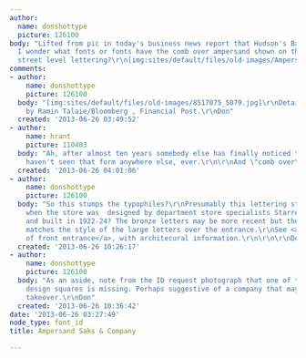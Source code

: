 ```yaml
---
author:
  name: donshottype
  picture: 126100
body: "Lifted from pic in today's business news report that Hudson's Bay may buy Saks.\r\nSo
  I wonder what fonts or fonts have the comb over ampersand shown on the Saks & Company
  street level lettering?\r\n[img:sites/default/files/old-images/AmpersandSaks&Company_5225.jpg]\r\nDon"
comments:
- author:
    name: donshottype
    picture: 126100
  body: "[img:sites/default/files/old-images/8517075_5079.jpg]\r\nDetail from photograph
    by Ramin Talaie/Bloomberg , Financial Post.\r\nDon"
  created: '2013-06-26 03:49:52'
- author:
    name: hrant
    picture: 110403
  body: "Ah, after almost ten years somebody else has finally noticed that beauty.\r\nI
    haven't seen that form anywhere else, ever.\r\n\r\nAnd \"comb over\": funny!\r\n\r\nhhp\r\n"
  created: '2013-06-26 04:01:06'
- author:
    name: donshottype
    picture: 126100
  body: "So this stumps the typophiles?\r\nPresumably this lettering style dates to
    when the store was  designed by department store specialists Starrett & Van Vleck
    and built in 1922-24? The bronze letters may be more recent but the ampersand
    matches the style of the large letters over the entrance.\r\nSee <a href=\"http://www.flickr.com/photos/emilio_guerra/4956479090/\">photo
    of front entrance</a>, with architecural information.\r\n\r\n\r\nDon"
  created: '2013-06-26 10:26:17'
- author:
    name: donshottype
    picture: 126100
  body: "As an aside, note from the ID request photograph that one of the bronze quatrefoil
    design squares is missing. Perhaps suggestive of a company that may be ready for
    takeover.\r\nDon"
  created: '2013-06-26 10:36:42'
date: '2013-06-26 03:27:49'
node_type: font_id
title: Ampersand Saks & Company

---
```


